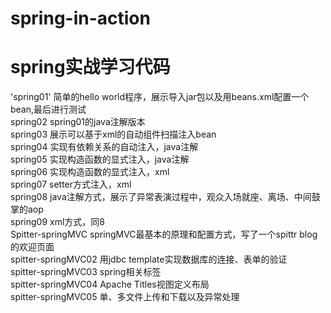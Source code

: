 # spring-in-action
spring实战学习代码
=
'spring01' 简单的hello world程序，展示导入jar包以及用beans.xml配置一个bean,最后进行测试<br>
spring02 spring01的java注解版本<br>
spring03 展示可以基于xml的自动组件扫描注入bean<br>
spring04 实现有依赖关系的自动注入，java注解<br>
spring05 实现构造函数的显式注入，java注解<br>
spring06 实现构造函数的显式注入，xml<br>
spring07 setter方式注入，xml<br>
spring08 java注解方式，展示了异常表演过程中，观众入场就座、离场、中间鼓掌的aop<br>
spring09 xml方式，同8<br>
Spitter-springMVC springMVC最基本的原理和配置方式，写了一个spittr blog的欢迎页面<br>
spitter-springMVC02 用jdbc template实现数据库的连接、表单的验证<br>
spitter-springMVC03 spring相关标签<br>
spitter-springMVC04 Apache Titles视图定义布局<br>
spitter-springMVC05 单、多文件上传和下载以及异常处理<br>
